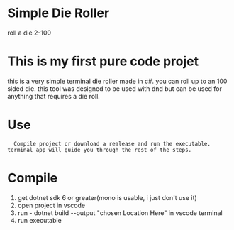 # Simple Die Roller
 roll a die 2-100
# This is my first pure code projet
   this is a very simple terminal die roller made in c#. you can roll up to an 100 sided die. this tool was designed to be used with dnd but can be used for anything that requires a die roll.
   # Use 
      Compile project or download a realease and run the executable. terminal app will guide you through the rest of the steps.
  # Compile
  1.  get dotnet sdk 6 or greater(mono is usable, i just don't use it)
  2.  open project in vscode
  3.  run - dotnet build --output "chosen Location Here" in vscode terminal
  4.  run executable 
     
  
